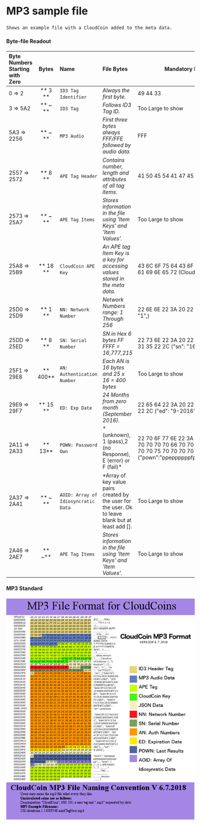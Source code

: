 # MP3 sample file
```
Shows an example file with a CloudCoin added to the meta data.
```


#### Byte-file Readout
|Byte Numbers Starting with Zero  |  Bytes   | Name                                                            | File Bytes                     |  Mandatory Hex Value  |  Value Varies? |
| :------------------------------------  |:--------:|:---------------------                                         | :--------------------------|---------------------------| :----------------: |
|0 => 2                                            |     ** 3 **      |  `ID3 Tag Identifier`                              | *Always the first byte.*  |  49 44 33                       |  **YES**               |
| 3 => 5A2                                       |    ** ~ **       |   `ID3 Tag`                                                    | *Follows ID3 Tag ID.*     |  Too Large to show       | **YES**                |
| 5A3 => 2256                                 |   ** ~ **        |  `MP3 Audio`                                                 | *First three bytes always FFF/FFE followed by audio data.*   |  FFF  | **NO**  |
|  2557 => 2572                              |    ** 8  **      | `APE Tag Header`                                        | *Contains number, length and attributes of all tag items.*  |  41 50 45 54 41 47 45 58 (APETAGEX)  |  **NO**  |
| 2573 => 25A7                               |   ** ~  **        |  `APE Tag Items`                                         | *Stores information in the file using 'Item Keys' and 'Item Values'.*  |  Too Large to show  |  **NO**   |
| 25A8 => 25B9                               |  ** 18 **      | `CloudCoin APE Key`                                   | *An APE tag Item Key is a key for accessing values stored in the meta data.*  |  43 6C 6F 75 64 43 6F 69 6E 43 6F 6E 74 61 69 6E 65 72  (CloudCoinContainer)  |  **NO**   |
|  25D0 => 25D9                              |  ** 1 **        |  `NN: Network Number`                                | *Network Numbers range: 1 Through 256*  |  22 6E 6E 22 3A 20 22 31 22 2C ("nn": "1",)  |  **YES**   |
| 25DD => 25ED                              |   ** 8 **     |  `SN: Serial Number`                                  | *SN in Hex 6 bytes FF FFFF = 16,777,215*  |  22 73 6E 22 3A 20 22 31 36 37 37 37 32 31 35 22 2C  ("sn": "16777215",)  |  **YES**  |
| 25F1 => 29E8                                | ** 400**      | `AN: Authentication Number`                  | *Each AN is 16 bytes and 25 x 16 = 400 bytes*  | Too Large to show  |  **YES** |
| 29E9 => 29F7                                |  ** 15 **      | `ED: Exp Date`                                             | *24 Months from zero month (September 2016).*  | 22 65 64 22 3A 20 22 39 2D 32 30 31 36 22 2C    ("ed": "9-2016",)   | **YES** |
|2A11 => 2A33                                 | ** 13**        | `POWN: Password Own`                                | * (unknown), 1 (pass),2 (no Response), E (error) or F (fail)*  | 22 70 6F 77 6E 22 3A 22 70 70 65 70 70 70 70 70 70 66 70 70 70 70 70 70 6E 70 70 70 75 70 70 70 70 22 2C ("pown":"ppeppppppfppppppnpppupppp",)  | **YES** |
| 2A37 => 2A41                                |  ** ~ **          |  `AOID: Array of Idiosyncratic Data` | *Array of key value pairs created by the user for the user. Ok to leave blank but at least add [].  | Too Large to show  | **YES** |
|  2A46 => 2AE7                               |  ** ~**           | `APE Tag Items`                                           | *Stores information in the file using 'Item Keys' and 'Item Values'.*  | Too Large to show  | **NO** |

#### MP3 Standard
![Alt text](./Mp3Standard.png?raw=true "MP3 Standard")
